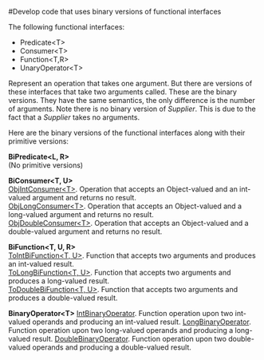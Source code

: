 #Develop code that uses binary versions of functional interfaces

The following functional interfaces:
* Predicate&lt;T&gt;
* Consumer&lt;T&gt;
* Function&lt;T,R&gt;
* UnaryOperator&lt;T&gt;

Represent an operation that takes one argument. But there are versions of these interfaces that take two arguments called. These are the binary versions. They have the same semantics, the only difference is the number of arguments. Note there is no binary version of *Supplier*. This is due to the fact that a *Supplier* takes no arguments.

Here are the binary versions of the functional interfaces along with their primitive versions:

**BiPredicate&lt;L, R&gt;**  
(No primitive versions)

**BiConsumer&lt;T, U&gt;**  
[ObjIntConsumer&lt;T&gt;](https://docs.oracle.com/javase/8/docs/api/java/util/function/ObjIntConsumer.html). Operation that accepts an Object-valued and an int-valued argument and returns no result.  
[ObjLongConsumer&lt;T&gt;](https://docs.oracle.com/javase/8/docs/api/java/util/function/ObjLongConsumer.html). Operation that accepts an Object-valued and a long-valued argument and returns no result.  
[ObjDoubleConsumer&lt;T&gt;](https://docs.oracle.com/javase/8/docs/api/java/util/function/ObjDoubleConsumer.html). Operation that accepts an Object-valued and a double-valued argument and returns no result.

**BiFunction&lt;T, U, R&gt;**  
[ToIntBiFunction&lt;T, U&gt;](https://docs.oracle.com/javase/8/docs/api/java/util/function/ToIntBiFunction.html). Function that accepts two arguments and produces an int-valued result.  
[ToLongBiFunction&lt;T, U&gt;](https://docs.oracle.com/javase/8/docs/api/java/util/function/ToLongBiFunction.html). Function that accepts two arguments and produces a long-valued result.  
[ToDoubleBiFunction&lt;T, U&gt;](https://docs.oracle.com/javase/8/docs/api/java/util/function/ToDoubleBiFunction.html). Function that accepts two arguments and produces a double-valued result.

**BinaryOperator&lt;T&gt;**
[IntBinaryOperator](https://docs.oracle.com/javase/8/docs/api/java/util/function/IntBinaryOperator.html). Function operation upon two int-valued operands and producing an int-valued result.
[LongBinaryOperator](https://docs.oracle.com/javase/8/docs/api/java/util/function/LongBinaryOperator.html). Function operation upon two long-valued operands and producing a long-valued result.
[DoubleBinaryOperator](https://docs.oracle.com/javase/8/docs/api/java/util/function/DoubleBinaryOperator.html). Function operation upon two double-valued operands and producing a double-valued result.

